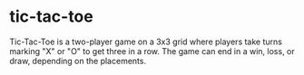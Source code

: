 # tic-tac-toe
Tic-Tac-Toe is a two-player game on a 3x3 grid where players take turns marking "X" or "O" to get three in a row. The game can end in a win, loss, or draw, depending on the placements.
